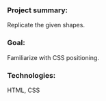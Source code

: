 ### Project summary:

Replicate the given shapes.

### Goal:

Familiarize with CSS positioning.

### Technologies:

HTML, CSS
